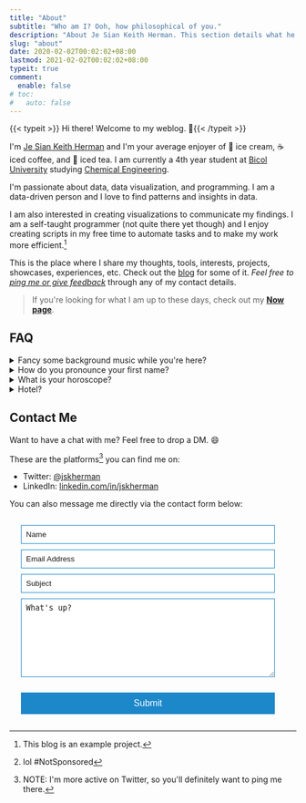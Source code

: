 ```yaml
---
title: "About"
subtitle: "Who am I? Ooh, how philosophical of you."
description: "About Je Sian Keith Herman. This section details what he does & everything else you might want to know about him."
slug: "about"
date: 2020-02-02T00:02:02+08:00
lastmod: 2021-02-02T00:02:02+08:00
typeit: true
comment:
  enable: false
# toc:
#   auto: false
---
```


{{< typeit >}} Hi there! Welcome to my weblog. 👋{{< /typeit >}}

I'm [Je Sian Keith Herman](#firstname) and I'm your average enjoyer of 🍨 ice cream, ☕ iced coffee, and 🍹 iced tea. I am currently a 4th year student at [Bicol University][BU] studying [Chemical Engineering][ChE].

I'm passionate about data, data visualization, and programming. I am a data-driven person and I love to find patterns and insights in data.

I am also interested in creating visualizations to communicate my findings. I am a self-taught programmer (not quite there yet though) and I enjoy creating scripts in my free time to automate tasks and to make my work more efficient.[^1]

This is the place where I share my thoughts, tools, interests, projects, showcases, experiences, etc. Check out the [blog](https://www.jskherman.com/blog) for some of it. *Feel free to [ping me or give feedback](#contact-me)* through any of my contact details.

> If you're looking for what I am up to these days, check out my **[Now page](/now)**.

## FAQ

<details>
<summary>Fancy some background music while you're here?</summary>

{{< music url="https://res.cloudinary.com/jskherman/video/upload/v1641875513/Website/isekai_shokudou-main_ost.mp3" name="Restaurant to Another World (Isekai Shokudou) Main Theme" artist="Miho Tsujibayashi" >}}
</details>
<details>
<summary id="firstname">How do you pronounce your first name?</summary>

> My first name "Je Sian Keith" is pronounced as /**ʤi ʃan kiːθ**/ (ji shan kith).
</details>
<details>
<summary>What is your horoscope?</summary>

> It’s Gemini.
</details>

<details>
<summary>Hotel?</summary>

> Trivago[^2]

</details>

## Contact Me

Want to have a chat with me? Feel free to drop a DM. :smile:

These are the platforms[^3] you can find me on:

- Twitter: [@jskherman][twitter]
- LinkedIn: [linkedin.com/in/jskherman][linkedin]

<!-- Footnotes -->

[^1]: This blog is an example project.
[^2]: lol #NotSponsored
[^3]: NOTE: I'm more active on Twitter, so you'll definitely want to ping me there.

<!-- Reference Links -->

[twitter]: https://twitter.com/jskherman
[linkedin]: https://www.linkedin.com/in/jskherman
[BU]: https://bicol-u.edu.ph/
[ChE]: https://www.icheme.org/education/whynotchemeng/

You can also message me directly via the contact form below:

<!-- Google Form -->
<!-- <iframe src="https://docs.google.com/forms/d/e/1FAIpQLScR_cTaQg_CJ6OdpBNJl_mhrT-X7Vey1Fe0mWR552ucKDloWA/viewform?embedded=true" width="640" height="1010" frameborder="0" marginheight="0" marginwidth="0">Loading…</iframe> -->

<form
  name="contact"
  action="/thank-you/"
  method="POST"
  data-netlify-recaptcha="true"
  data-netlify="true"
>
  <input type="hidden" name="form-name" value="contact" />

  <!-- Text input-->
  <div class="form-group">
    <label for="Name"></label>
    <div>
      <input
        id="contact-form-name"
        name="Name"
        type="text"
        placeholder="Name"
        required=""
        autocomplete="off"
      >
    </div>
  </div>

  <!-- Text input-->
  <div class="form-group">
    <label for="Email"></label>
    <div>
      <input
        id="contact-form-email"
        name="Email"
        type="email"
        placeholder="Email Address"
        required=""
        autocomplete="off"
      >
    </div>
  </div>

  <!-- Text input-->
  <div class="form-group">
    <label for="Subject"></label>
    <div>
      <input
        id="contact-form-subject"
        name="Subject"
        type="text"
        placeholder="Subject"
        required=""
        autocomplete="off"
      >
    </div>
  </div>
  
  <!-- Textarea -->
  <div class="form-group">
    <label for=""></label>
    <textarea
      class="form-control"
      id="contact-form-message"
      name="Message"
      placeholder="What's up?"
      required=""
      rows="8"
    ></textarea>
  </div>

  <!-- ReCaptcha -->
  <div data-netlify-recaptcha="true"></div>
  <br/>

  <!-- Button -->
  <div class="form-group">
    <button type="submit" value="Submit" id="Form-submit" class="form-submit">Submit</button>
  </div>

  <style>
      form {
      padding: 15px;
      margin: 5px;
      box-shadow: 0 2px 5px --global-background-color;
      background: --global-background-color;
      }
      input, textarea {
      width: calc(100% - 18px);
      padding: 8px;
      margin-bottom: 10px;
      border: 1px solid #1c87c9;
      outline: none;
      caret-color: #161209;
      color: var(--global-font-color);
      }
      input::placeholder {
      color: var(--global-font-color);
      }
      textarea::placeholder {
      color: var(--global-font-color);
      }

      .form-submit {
      width: calc(100% - 18px);
      padding: 10px;
      border: none;
      background: #1c87c9;
      font-size: 16px;
      font-weight: 400;
      color: #fff;
      }

      .form-submit:hover {
      background: #2371a0;
      }
  </style>

</form>
